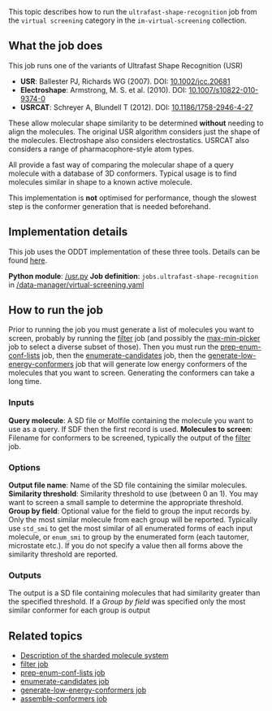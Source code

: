 This topic describes how to run the `ultrafast-shape-recognition` job from the `virtual screening` category in the `im-virtual-screening` collection.

## What the job does

This job runs one of the variants of Ultrafast Shape Recognition (USR)
- **USR**: Ballester PJ, Richards WG (2007). DOI: [10.1002/jcc.20681](http://dx.doi.org/10.1002/jcc.20681)
- **Electroshape**: Armstrong, M. S. et al. (2010). DOI: [10.1007/s10822-010-9374-0](http://dx.doi.org/doi:10.1007/s10822-010-9374-0)
- **USRCAT**: Schreyer A, Blundell T (2012). DOI: [10.1186/1758-2946-4-27](http://dx.doi.org/10.1186/1758-2946-4-27)

These allow molecular shape similarity to be determined **without** needing to align the molecules.
The original USR algorithm considers just the shape of the molecules. Electroshape also considers electrostatics. USRCAT also considers a range of pharmacophore-style atom types.

All provide a fast way of comparing the molecular shape of a query molecule with a database of 3D conformers. Typical usage is to find molecules similar in shape to a known active molecule.

This implementation is **not** optimised for performance, though the slowest step is the conformer generation that is needed beforehand.

## Implementation details

This job uses the ODDT implementation of these three tools. Details can be found [here](https://oddt.readthedocs.io/en/latest/#molecular-shape-comparison).

**Python module**: [/usr.py]()
**Job definition**: `jobs.ultrafast-shape-recognition` in [/data-manager/virtual-screening.yaml]()

## How to run the job

Prior to running the job you must generate a list of molecules you want to screen, probably by running the [filter](filter.md) job 
(and possibly the [max-min-picker](max-min-picker.md) job to select a diverse subset of those).
Then you must run the [prep-enum-conf-lists](prep-enum-conf-lists.md) job, then the 
[enumerate-candidates](enumerate-candidates].md) job, then the [generate-low-energy-conformers](generate-low-energy-conformers.md)
job that will generate low energy conformers of the molecules that you want to screen. Generating the conformers can take a long time.

### Inputs

**Query molecule**: A SD file or Molfile containing the molecule you want to use as a query. If SDF then the first record is used.
**Molecules to screen**: Filename for conformers to be screened, typically the output of the  [filter](filter.md) job.

### Options

**Output file name**: Name of the SD file containing the similar molecules.
**Similarity threshold**: Similarity threshold to use (between 0 an 1). You may want to screen a small sample to determine the appropriate threshold.
**Group by field**: Optional value for the field to group the input records by. Only the most similar molecule from each group will be reported. Typically use `std_smi` to get the most similar of all enumerated forms of each input molecule, or  `enum_smi` to group by the enumerated form (each tautomer, microstate etc.). If you do not specify a value then all forms above the similarity threshold are reported.

### Outputs

The output is a SD file containing molecules that had similarity greater than the specified threshold.
If a *Group by field* was specified only the most similar conformer for each group is output

## Related topics

* [Description of the sharded molecule system](https://discourse.squonk.it/t/the-sharded-molecule-system/88)
* [filter job](filter.md)
* [prep-enum-conf-lists job](prep-enum-conf-lists.md)
* [enumerate-candidates job](enumerate-candidates.md)
* [generate-low-energy-conformers job](generate-low-energy-conformers.md)
* [assemble-conformers job](assemble-conformers.md)